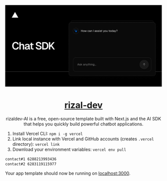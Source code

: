 <a href="https://chat.vercel.ai/">
  <img alt="Next.js 14 and App Router-ready AI chatbot." src="app/(chat)/opengraph-image.png">
  <h1 align="center">rizal-dev</h1>
</a>

<p align="center">
    rizaldev-AI is a free, open-source template built with Next.js and the AI SDK that helps you quickly build powerful chatbot applications.
</p>


1. Install Vercel CLI: `npm i -g vercel`
2. Link local instance with Vercel and GitHub accounts (creates `.vercel` directory): `vercel link`
3. Download your environment variables: `vercel env pull`

```hubungi
contact#1 6288213993436
contact#2 6283119115977
```

Your app template should now be running on [localhost:3000](https://whatsapp.com/channel/0029Vaw0AGCEQIarHspllG1i).
